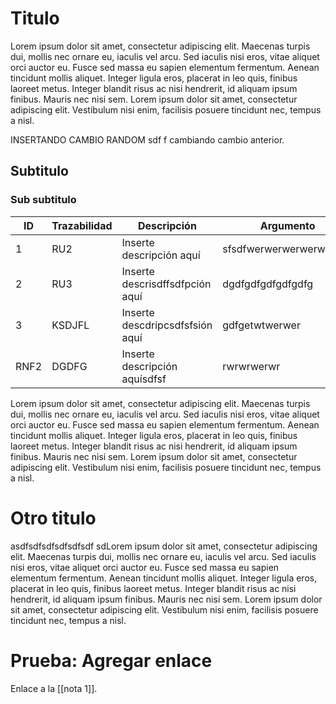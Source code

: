 # Titulo
Lorem ipsum dolor sit amet, consectetur adipiscing elit. Maecenas turpis dui, mollis nec ornare eu, iaculis vel arcu. Sed iaculis nisi eros, vitae aliquet orci auctor eu. Fusce sed massa eu sapien elementum fermentum. Aenean tincidunt mollis aliquet. Integer ligula eros, placerat in leo quis, finibus laoreet metus. Integer blandit risus ac nisi hendrerit, id aliquam ipsum finibus. Mauris nec nisi sem. Lorem ipsum dolor sit amet, consectetur adipiscing elit. Vestibulum nisi enim, facilisis posuere tincidunt nec, tempus a nisl.

INSERTANDO CAMBIO RANDOM 
sdf
f
cambiando cambio anterior. 

## Subtitulo 

### Sub subtitulo
| ID | Trazabilidad | Descripción | Argumento |  |
| ---- | ---- | ---- | ---- | ---- |
| 1 | RU2 | Inserte descripción aquí | sfsdfwerwerwerwerwerdgd |  |
| 2 | RU3 | Inserte descrisdffsdfpción aquí | dgdfgdfgdfgdfgdfg |  |
| 3 | KSDJFL | Inserte descdripcsdfsfsión aquí | gdfgetwtwerwer |  |
| RNF2 | DGDFG | Inserte descripción aquísdfsf | rwrwrwerwr |  |
Lorem ipsum dolor sit amet, consectetur adipiscing elit. Maecenas turpis dui, mollis nec ornare eu, iaculis vel arcu. Sed iaculis nisi eros, vitae aliquet orci auctor eu. Fusce sed massa eu sapien elementum fermentum. Aenean tincidunt mollis aliquet. Integer ligula eros, placerat in leo quis, finibus laoreet metus. Integer blandit risus ac nisi hendrerit, id aliquam ipsum finibus. Mauris nec nisi sem. Lorem ipsum dolor sit amet, consectetur adipiscing elit. Vestibulum nisi enim, facilisis posuere tincidunt nec, tempus a nisl.

# Otro titulo
asdfsdfsdfsdfsdfsdf
sdLorem ipsum dolor sit amet, consectetur adipiscing elit. Maecenas turpis dui, mollis nec ornare eu, iaculis vel arcu. Sed iaculis nisi eros, vitae aliquet orci auctor eu. Fusce sed massa eu sapien elementum fermentum. Aenean tincidunt mollis aliquet. Integer ligula eros, placerat in leo quis, finibus laoreet metus. Integer blandit risus ac nisi hendrerit, id aliquam ipsum finibus. Mauris nec nisi sem. Lorem ipsum dolor sit amet, consectetur adipiscing elit. Vestibulum nisi enim, facilisis posuere tincidunt nec, tempus a nisl.

# Prueba: Agregar enlace
Enlace a la [[nota 1]]. 
